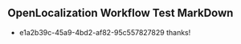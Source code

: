 ## OpenLocalization Workflow Test MarkDown

* e1a2b39c-45a9-4bd2-af82-95c557827829 
thanks!



<!--HONumber=Feb16_HO3-->
